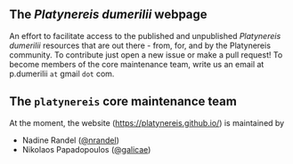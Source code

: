## The _Platynereis dumerilii_ webpage

An effort to facilitate access to the published and unpublished _Platynereis dumerilii_ resources that are out there - from, for, and by the Platynereis community. To contribute just open a new issue or make a pull request! To become members of the core maintenance team, write us an email at p.dumerilii `at` gmail `dot` com.

## The `platynereis` core maintenance team

At the moment, the website (https://platynereis.github.io/) is maintained by

- Nadine Randel ([@nrandel](https://github.com/nrandel))
- Nikolaos Papadopoulos ([@galicae](https://github.com/galicae))
